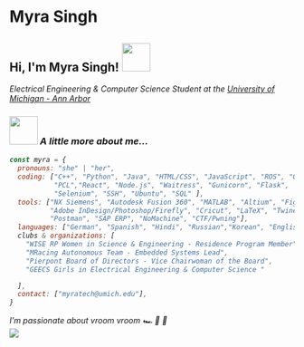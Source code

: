 # Myra Singh
<h2>Hi, I'm Myra Singh! <img src="https://media.giphy.com/media/mGcNjsfWAjY5AEZNw6/giphy.gif" width="50"></h2> 
<p><em>Electrical Engineering & Computer Science Student at the <a href="https://eecs.engin.umich.edu/">University of Michigan - Ann Arbor</a> 
  
### <img src="https://media3.giphy.com/media/v1.Y2lkPTc5MGI3NjExcWg1aHQ4ZnVmdHJoOWhiazlrZ2J5N3lobGJ3ZDdxOW40ZGpldzZiOCZlcD12MV9pbnRlcm5hbF9naWZfYnlfaWQmY3Q9Zw/TKSLd3q4TFh9jKzdQX/giphy.gif" width="50"> A little more about me...

```javascript
const myra = {
  pronouns: "she" | "her",
  coding: ["C++", "Python", "Java", "HTML/CSS", "JavaScript", "ROS", "Git",
           "PCL","React", "Node.js", "Waitress", "Gunicorn", "Flask",
           "Selenium", "SSH", "Ubuntu", "SQL" ],
  tools: ["NX Siemens", "Autodesk Fusion 360", "MATLAB", "Altium", "Figma",
          "Adobe InDesign/Photoshop/Firefly", "Cricut", "LaTeX", "Twine",
          "Postman", "SAP ERP", "NoMachine", "CTF/Pwning"],
  languages: ["German", "Spanish", "Hindi", "Russian","Korean", "English"],
  clubs & organizations: [
    "WISE RP Women in Science & Engineering - Residence Program Member",
    "MRacing Autonomous Team - Embedded Systems Lead",
    "Pierpont Board of Directors - Vice Chairwoman of the Board",
    "GEECS Girls in Electrical Engineering & Computer Science "

  ],
  contact: ["myratech@umich.edu"],
}
```
<em>I’m passionate about vroom vroom 🏎️ 💨 💨 </em> 
<br>
<img src="https://s3.eu-west-2.amazonaws.com/img.creativepool.com/files/candidate/portfolio/full/1357867.gif"> 
